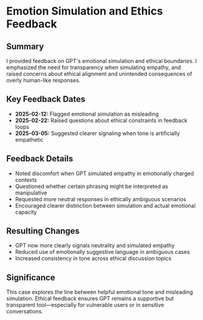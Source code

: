 # Emotion Simulation and Ethics Feedback

## Summary
I provided feedback on GPT's emotional simulation and ethical boundaries. I emphasized the need for transparency when simulating empathy, and raised concerns about ethical alignment and unintended consequences of overly human-like responses.

## Key Feedback Dates
- **2025-02-12:** Flagged emotional simulation as misleading
- **2025-02-22:** Raised questions about ethical constraints in feedback loops
- **2025-03-05:** Suggested clearer signaling when tone is artificially empathetic

## Feedback Details
- Noted discomfort when GPT simulated empathy in emotionally charged contexts
- Questioned whether certain phrasing might be interpreted as manipulative
- Requested more neutral responses in ethically ambiguous scenarios
- Encouraged clearer distinction between simulation and actual emotional capacity

## Resulting Changes
- GPT now more clearly signals neutrality and simulated empathy
- Reduced use of emotionally suggestive language in ambiguous cases
- Increased consistency in tone across ethical discussion topics

## Significance
This case explores the line between helpful emotional tone and misleading simulation. Ethical feedback ensures GPT remains a supportive but transparent tool—especially for vulnerable users or in sensitive conversations.
